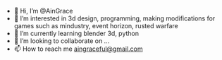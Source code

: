 - 👋 Hi, I’m @AinGrace
- 👀 I’m interested in 3d design, programming, making modifications for games such as mindustry, event horizon, rusted warfare
- 🌱 I’m currently learning blender 3d, python
- 💞️ I’m looking to collaborate on ...
- 📫 How to reach me aingraceful@gmail.com

<!---
AinGrace/AinGrace is a ✨ special ✨ repository because its `README.md` (this file) appears on your GitHub profile.
You can click the Preview link to take a look at your changes.
--->
